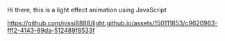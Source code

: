 Hi there, this is a light effect animation using JavaScript





https://github.com/nissi8888/light.github.io/assets/150111853/c9620963-fff2-4143-89da-512489f8533f

